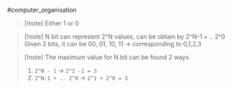 #computer_organisation 
>[!note] Either 1 or 0


>[!note] N bit can represent 2^N values, can be obtain by 2^N-1 + .. 2^0
>Given 2 bits, it can be 00, 01, 10, 11 -> corresponding to 0,1,2,3

>[!note] The maximum value for N bit can be found 2 ways
>1. ``2^N - 1`` -> ``2^2 -1 = 3``
>2. ``2^N-1 + .. 2^0`` -> ``2^1 + 2^0 = 3``
>